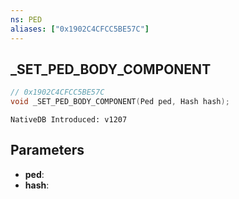 ```yaml
---
ns: PED
aliases: ["0x1902C4CFCC5BE57C"]
---
```

## _SET_PED_BODY_COMPONENT

```c
// 0x1902C4CFCC5BE57C
void _SET_PED_BODY_COMPONENT(Ped ped, Hash hash);
```

```
NativeDB Introduced: v1207
```

## Parameters
* **ped**:
* **hash**:
